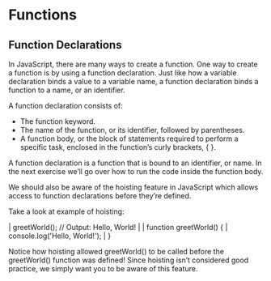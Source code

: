 # Functions

## Function Declarations
In JavaScript, there are many ways to create a function. One way to create a function is by using a function declaration. Just like how a variable declaration binds a value to a variable name, a function declaration binds a function to a name, or an identifier.

A function declaration consists of:

- The function keyword.
- The name of the function, or its identifier, followed by parentheses.
- A function body, or the block of statements required to perform a specific task, enclosed in the function’s curly brackets, { }.

A function declaration is a function that is bound to an identifier, or name. In the next exercise we’ll go over how to run the code inside the function body.

We should also be aware of the hoisting feature in JavaScript which allows access to function declarations before they’re defined.

Take a look at example of hoisting:

| greetWorld(); // Output: Hello, World!
|
| function greetWorld() {
|  console.log('Hello, World!');
| }

Notice how hoisting allowed greetWorld() to be called before the greetWorld() function was defined! Since hoisting isn’t considered good practice, we simply want you to be aware of this feature.